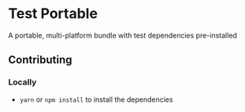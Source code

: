 # Test Portable
A portable, multi-platform bundle with test dependencies pre-installed

## Contributing

### Locally
* `yarn` or `npm install` to install the dependencies
